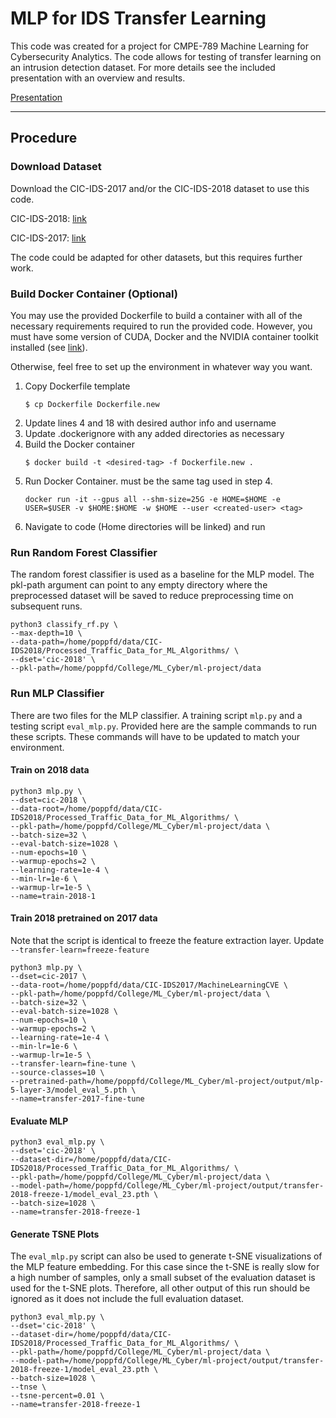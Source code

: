 # MLP for IDS Transfer Learning

This code was created for a project for CMPE-789 Machine Learning for Cybersecurity
Analytics.  The code allows for testing of transfer learning on an 
intrusion detection dataset.  For more details see the included presentation
with an overview and results.

[Presentation](Investigation_of_IDS_Transfer_Learning_with_MLP_Networks.pdf)

---
## Procedure

### Download Dataset
Download the CIC-IDS-2017 and/or the CIC-IDS-2018 dataset to use this code.

CIC-IDS-2018: [link](https://www.unb.ca/cic/datasets/ids-2018.html)

CIC-IDS-2017: [link](https://www.unb.ca/cic/datasets/ids-2017.html)


The code could be adapted for other datasets, but this requires further work.

### Build Docker Container (Optional)
You may use the provided Dockerfile to build a container with all
of the necessary requirements required to run the provided code.
However, you must have some version of CUDA, Docker and the
NVIDIA container toolkit installed (see [link](https://docs.nvidia.com/datacenter/cloud-native/container-toolkit/install-guide.html)).

Otherwise, feel free to set up the environment in whatever way you want.

1. Copy Dockerfile template
   ```
   $ cp Dockerfile Dockerfile.new
   ```
2. Update lines 4 and 18 with desired author info and username
3. Update .dockerignore with any added directories as necessary
4. Build the Docker container
    ```
   $ docker build -t <desired-tag> -f Dockerfile.new .
    ```
5. Run Docker Container.  <tag> must be the same tag used in step 4.
   ```
   docker run -it --gpus all --shm-size=25G -e HOME=$HOME -e USER=$USER -v $HOME:$HOME -w $HOME --user <created-user> <tag>
   ```
6. Navigate to code (Home directories will be linked) and run

### Run Random Forest Classifier
The random forest classifier is used as a baseline for the MLP model.  The pkl-path
argument can point to any empty directory where the preprocessed dataset will
be saved to reduce preprocessing time on subsequent runs.

```
python3 classify_rf.py \
--max-depth=10 \
--data-path=/home/poppfd/data/CIC-IDS2018/Processed_Traffic_Data_for_ML_Algorithms/ \
--dset='cic-2018' \
--pkl-path=/home/poppfd/College/ML_Cyber/ml-project/data
```

### Run MLP Classifier

There are two files for the MLP classifier.  A training script `mlp.py` and a 
testing script `eval_mlp.py`.  Provided here are the sample commands to run
these scripts.  These commands will have to be updated
to match your environment.

#### Train on 2018 data
```
python3 mlp.py \
--dset=cic-2018 \
--data-root=/home/poppfd/data/CIC-IDS2018/Processed_Traffic_Data_for_ML_Algorithms/ \
--pkl-path=/home/poppfd/College/ML_Cyber/ml-project/data \
--batch-size=32 \
--eval-batch-size=1028 \
--num-epochs=10 \
--warmup-epochs=2 \
--learning-rate=1e-4 \
--min-lr=1e-6 \
--warmup-lr=1e-5 \
--name=train-2018-1
```

#### Train 2018 pretrained on 2017 data

Note that the script is identical to freeze the feature extraction layer.
Update `--transfer-learn=freeze-feature`

```
python3 mlp.py \
--dset=cic-2017 \
--data-root=/home/poppfd/data/CIC-IDS2017/MachineLearningCVE \
--pkl-path=/home/poppfd/College/ML_Cyber/ml-project/data \
--batch-size=32 \
--eval-batch-size=1028 \
--num-epochs=10 \
--warmup-epochs=2 \
--learning-rate=1e-4 \
--min-lr=1e-6 \
--warmup-lr=1e-5 \
--transfer-learn=fine-tune \
--source-classes=10 \
--pretrained-path=/home/poppfd/College/ML_Cyber/ml-project/output/mlp-5-layer-3/model_eval_5.pth \
--name=transfer-2017-fine-tune
```

#### Evaluate MLP

```
python3 eval_mlp.py \
--dset='cic-2018' \
--dataset-dir=/home/poppfd/data/CIC-IDS2018/Processed_Traffic_Data_for_ML_Algorithms/ \
--pkl-path=/home/poppfd/College/ML_Cyber/ml-project/data \
--model-path=/home/poppfd/College/ML_Cyber/ml-project/output/transfer-2018-freeze-1/model_eval_23.pth \
--batch-size=1028 \
--name=transfer-2018-freeze-1
```

#### Generate TSNE Plots
The `eval_mlp.py` script can also be used to generate t-SNE visualizations of
the MLP feature embedding.  For this case since the t-SNE is really slow for a
high number of samples, only a small subset of the evaluation dataset is used
for the t-SNE plots.  Therefore, all other output of this run should be ignored
as it does not include the full evaluation dataset.

```
python3 eval_mlp.py \
--dset='cic-2018' \
--dataset-dir=/home/poppfd/data/CIC-IDS2018/Processed_Traffic_Data_for_ML_Algorithms/ \
--pkl-path=/home/poppfd/College/ML_Cyber/ml-project/data \
--model-path=/home/poppfd/College/ML_Cyber/ml-project/output/transfer-2018-freeze-1/model_eval_23.pth \
--batch-size=1028 \
--tnse \
--tsne-percent=0.01 \
--name=transfer-2018-freeze-1
```



